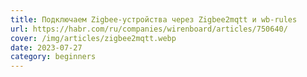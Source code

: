 ```yaml
---
title: Подключаем Zigbee-устройства через Zigbee2mqtt и wb-rules
url: https://habr.com/ru/companies/wirenboard/articles/750640/
cover: /img/articles/zigbee2mqtt.webp
date: 2023-07-27
category: beginners
---
```

